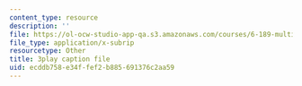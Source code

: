 ```yaml
---
content_type: resource
description: ''
file: https://ol-ocw-studio-app-qa.s3.amazonaws.com/courses/6-189-multicore-programming-primer-january-iap-2007/ecddb758e34ffef2b885691376c2aa59_SemWOqUfMAY.srt
file_type: application/x-subrip
resourcetype: Other
title: 3play caption file
uid: ecddb758-e34f-fef2-b885-691376c2aa59
---
```

